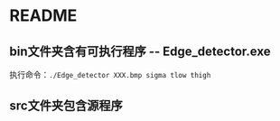 # README

## bin文件夹含有可执行程序 -- Edge_detector.exe
执行命令：`./Edge_detector XXX.bmp sigma tlow thigh`

## src文件夹包含源程序